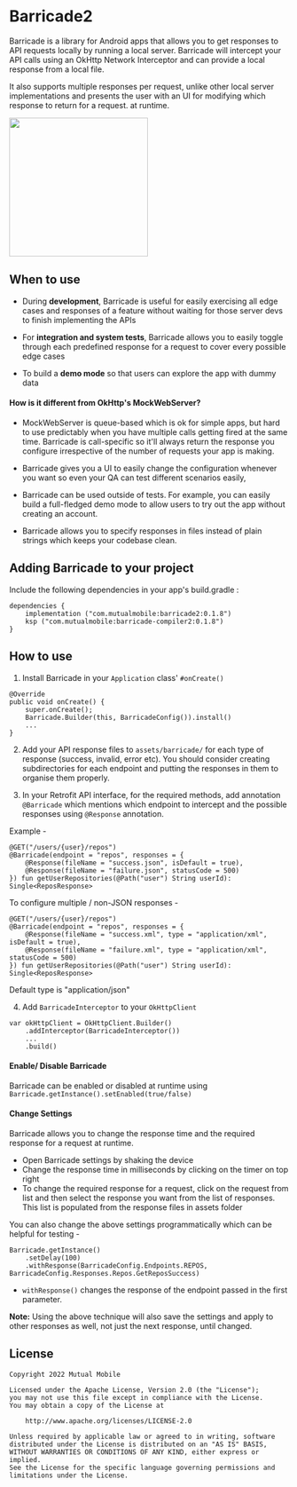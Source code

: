 # Barricade2
Barricade is a library for Android apps that allows you to get responses to API requests locally by running a local server. Barricade will intercept your API calls using an OkHttp Network Interceptor and can provide a local response from a local file.

It also supports multiple responses per request, unlike other local server implementations and presents the user with an UI for modifying which response to return for a request. at runtime.

<img src="https://github.com/mutualmobile/Barricade2/blob/master/art/Barricade2Demo.gif" width="250"/>

## When to use

* During **development**, Barricade is useful for easily exercising all edge cases and responses of a feature without waiting for those server devs to finish implementing the APIs

* For **integration and system tests**, Barricade allows you to easily toggle through each predefined response for a request to cover every possible edge cases

* To build a **demo mode** so that users can explore the app with dummy data

#### How is it different from OkHttp's MockWebServer?

* MockWebServer is queue-based which is ok for simple apps, but hard to use predictably when you have multiple calls getting fired at the same time. Barricade is call-specific so it'll always return the response you configure irrespective of the number of requests your app is making.

* Barricade gives you a UI to easily change the configuration whenever you want so even your QA can test different scenarios easily,

* Barricade can be used outside of tests. For example, you can easily build a full-fledged demo mode to allow users to try out the app without creating an account.

* Barricade allows you to specify responses in files instead of plain strings which keeps your codebase clean.


## Adding Barricade to your project

Include the following dependencies in your app's build.gradle :

```
dependencies {
    implementation ("com.mutualmobile:barricade2:0.1.8")
    ksp ("com.mutualmobile:barricade-compiler2:0.1.8")
}
```

## How to use

1. Install Barricade in your `Application` class' `#onCreate()`

  ```
  @Override
  public void onCreate() {
      super.onCreate();
      Barricade.Builder(this, BarricadeConfig()).install()
      ...
  }
  ```

2. Add your API response files to `assets/barricade/` for each type of response (success, invalid, error etc). You should consider creating subdirectories for each endpoint and putting the responses in them to organise them properly.

3. In your Retrofit API interface, for the required methods, add annotation `@Barricade` which mentions which endpoint to intercept and the possible responses using `@Response` annotation.

Example -
```
@GET("/users/{user}/repos")
@Barricade(endpoint = "repos", responses = {
    @Response(fileName = "success.json", isDefault = true),
    @Response(fileName = "failure.json", statusCode = 500)
}) fun getUserRepositories(@Path("user") String userId): Single<ReposResponse>
```

To configure multiple / non-JSON responses -
```
@GET("/users/{user}/repos")
@Barricade(endpoint = "repos", responses = {
    @Response(fileName = "success.xml", type = "application/xml", isDefault = true),
    @Response(fileName = "failure.xml", type = "application/xml", statusCode = 500)
}) fun getUserRepositories(@Path("user") String userId): Single<ReposResponse>
```
Default type is "application/json"


4. Add `BarricadeInterceptor` to your `OkHttpClient`

```
var okHttpClient = OkHttpClient.Builder()
    .addInterceptor(BarricadeInterceptor())
    ...
    .build()
```

#### Enable/ Disable Barricade
Barricade can be enabled or disabled at runtime using `Barricade.getInstance().setEnabled(true/false)`

#### Change Settings
Barricade allows you to change the response time and the required response for a request at runtime.
* Open Barricade settings by shaking the device
* Change the response time in milliseconds by clicking on the timer on top right
* To change the required response for a request, click on the request from list and then select the response you want from
the list of responses. This list is populated from the response files in assets folder

You can also change the above settings programmatically which can be helpful for testing -
```
Barricade.getInstance()
    .setDelay(100)
    .withResponse(BarricadeConfig.Endpoints.REPOS, BarricadeConfig.Responses.Repos.GetReposSuccess)
```
* `withResponse()` changes the response of the endpoint passed in the first parameter.


**Note:** Using the above technique will also save the settings and apply to other responses as well, not just the
next response, until changed.

License
-------

    Copyright 2022 Mutual Mobile

    Licensed under the Apache License, Version 2.0 (the "License");
    you may not use this file except in compliance with the License.
    You may obtain a copy of the License at

        http://www.apache.org/licenses/LICENSE-2.0

    Unless required by applicable law or agreed to in writing, software
    distributed under the License is distributed on an "AS IS" BASIS,
    WITHOUT WARRANTIES OR CONDITIONS OF ANY KIND, either express or implied.
    See the License for the specific language governing permissions and
    limitations under the License.
